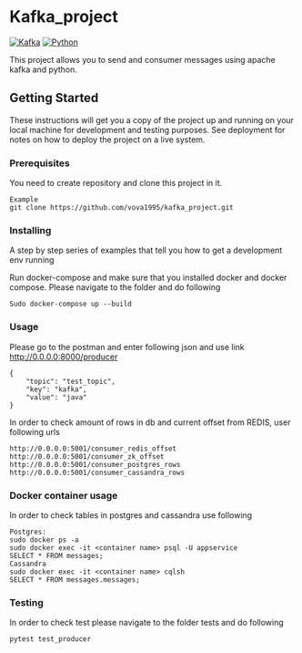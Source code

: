 # Kafka_project
[![Kafka](https://img.shields.io/badge/streaming_platform-kafka-black.svg?style=flat-square)](https://kafka.apache.org)
[![Python](https://img.shields.io/badge/python-3.6+-blue.svg?style=flat-square)](https://www.python.org)

This project allows you to send and consumer messages using apache kafka and python.

## Getting Started

These instructions will get you a copy of the project up and running on your local machine for development and testing purposes. See deployment for notes on how to deploy the project on a live system.

### Prerequisites

You need to create repository and clone this project in it.

```
Example
git clone https://github.com/vova1995/kafka_project.git
```

### Installing

A step by step series of examples that tell you how to get a development env running

Run docker-compose and make sure that you installed docker and docker compose. Please navigate to the folder and do following
```
Sudo docker-compose up --build
```
### Usage
Please go to the postman and enter following json and use link http://0.0.0.0:8000/producer

```
{
	"topic": "test_topic",
	"key": "kafka",
	"value": "java"
}
```
In order to check amount of rows in db and current offset from REDIS, user following urls

```
http://0.0.0.0:5001/consumer_redis_offset
http://0.0.0.0:5001/consumer_zk_offset
http://0.0.0.0:5001/consumer_postgres_rows
http://0.0.0.0:5001/consumer_cassandra_rows
```
### Docker container usage
In order to check tables in postgres and cassandra use following
```
Postgres:
sudo docker ps -a
sudo docker exec -it <container name> psql -U appservice
SELECT * FROM messages;
Cassandra
sudo docker exec -it <container name> cqlsh
SELECT * FROM messages.messages;

```
### Testing
In order to check test please navigate to the folder tests and do following
```
pytest test_producer
```
